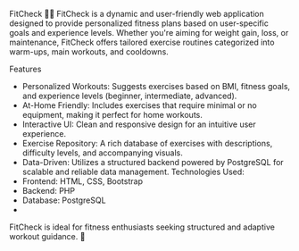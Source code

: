 FitCheck 🏋️‍♂️
FitCheck is a dynamic and user-friendly web application designed to provide personalized fitness plans based on user-specific goals and experience levels. Whether you're aiming for weight gain, loss, or maintenance, FitCheck offers tailored exercise routines categorized into warm-ups, main workouts, and cooldowns.

Features
 * Personalized Workouts: Suggests exercises based on BMI, fitness goals, and experience levels (beginner, intermediate, advanced).
 * At-Home Friendly: Includes exercises that require minimal or no equipment, making it perfect for home workouts.
* Interactive UI: Clean and responsive design for an intuitive user experience.
* Exercise Repository: A rich database of exercises with descriptions, difficulty levels, and accompanying visuals.
* Data-Driven: Utilizes a structured backend powered by PostgreSQL for scalable and reliable data management.
Technologies Used:
* Frontend: HTML, CSS, Bootstrap
* Backend: PHP
* Database: PostgreSQL
* 
FitCheck is ideal for fitness enthusiasts seeking structured and adaptive workout guidance. 💪
